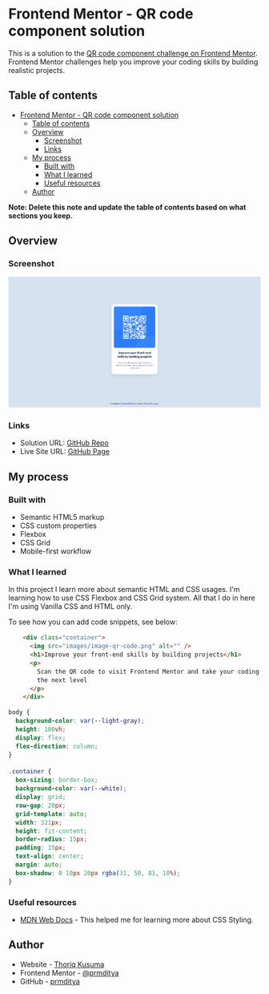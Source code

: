 # Frontend Mentor - QR code component solution

This is a solution to the [QR code component challenge on Frontend Mentor](https://www.frontendmentor.io/challenges/qr-code-component-iux_sIO_H). Frontend Mentor challenges help you improve your coding skills by building realistic projects. 

## Table of contents

- [Frontend Mentor - QR code component solution](#frontend-mentor---qr-code-component-solution)
  - [Table of contents](#table-of-contents)
  - [Overview](#overview)
    - [Screenshot](#screenshot)
    - [Links](#links)
  - [My process](#my-process)
    - [Built with](#built-with)
    - [What I learned](#what-i-learned)
    - [Useful resources](#useful-resources)
  - [Author](#author)

**Note: Delete this note and update the table of contents based on what sections you keep.**

## Overview

### Screenshot

![](./images/screenshot.png)

### Links

- Solution URL: [GitHub Repo](https://github.com/prmditya/FM01-qr-code-component)
- Live Site URL: [GitHub Page](https://prmditya.github.io/FM01-qr-code-component/)

## My process

### Built with

- Semantic HTML5 markup
- CSS custom properties
- Flexbox
- CSS Grid
- Mobile-first workflow

### What I learned

In this project I learn more about semantic HTML and CSS usages. I'm learning how to use CSS Flexbox and CSS Grid system. All that I do in here I'm using Vanilla CSS and HTML only.

To see how you can add code snippets, see below:

```html
    <div class="container">
      <img src="images/image-qr-code.png" alt="" />
      <h1>Improve your front-end skills by building projects</h1>
      <p>
        Scan the QR code to visit Frontend Mentor and take your coding skills to
        the next level
      </p>
    </div>
```
```css
body {
  background-color: var(--light-gray);
  height: 100vh;
  display: flex;
  flex-direction: column;
}

.container {
  box-sizing: border-box;
  background-color: var(--white);
  display: grid;
  row-gap: 20px;
  grid-template: auto;
  width: 321px;
  height: fit-content;
  border-radius: 15px;
  padding: 15px;
  text-align: center;
  margin: auto;
  box-shadow: 0 10px 20px rgba(31, 50, 81, 10%);
}
```

### Useful resources

- [MDN Web Docs](https://developer.mozilla.org/en-US/) - This helped me for learning more about CSS Styling.

## Author

- Website - [Thoriq Kusuma](https://prmdtya-links.vercel.app)
- Frontend Mentor - [@prmditya](https://www.frontendmentor.io/profile/prmditya)
- GitHub - [prmditya](https://github.com/prmditya)
